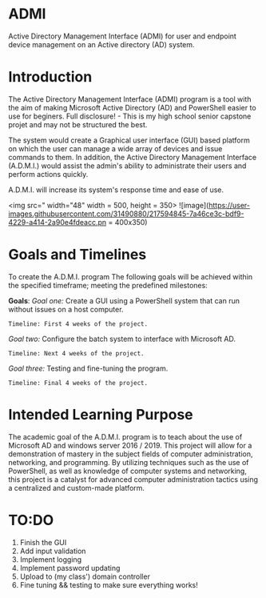 # ADMI
Active Directory Management Interface (ADMI) for user and endpoint device management on an Active directory (AD) system.

# Introduction
The Active Directory Management Interface (ADMI) program is a tool with the aim of making Microsoft Active Directory (AD) and PowerShell easier to use for beginers. Full disclosure! - This is my high school senior capstone projet and may not be structured the best. 

The system would create a Graphical user interface (GUI) based platform on which the user can manage a wide array of devices and issue commands to them. In addition, the Active Directory Management Interface (A.D.M.I.) would assist the admin's ability to administrate their users and perform actions quickly. 

A.D.M.I. will increase its system's response time and ease of use.

<img src=" width="48" width = 500, height = 350>
![image](https://user-images.githubusercontent.com/31490880/217594845-7a46ce3c-bdf9-4229-a414-2a90e4fdeacc.pn = 400x350)

# Goals and Timelines 
To create the A.D.M.I. program The following goals will be achieved within the specified timeframe; meeting the predefined milestones: 

**Goals**: 
_Goal one:_ Create a GUI using a PowerShell system that can run without issues on a host computer.

    Timeline: First 4 weeks of the project.
    
_Goal two:_ Configure the batch system to interface with Microsoft AD. 

    Timeline: Next 4 weeks of the project.
    
_Goal three:_ Testing and fine-tuning the program. 

    Timeline: Final 4 weeks of the project.
 

# Intended Learning Purpose
The academic goal of the A.D.M.I. program is to teach about the use of Microsoft AD and windows server 2016 / 2019. 
This project will allow for a demonstration of mastery in the subject fields of computer administration, networking, and programming. 
By utilizing techniques such as the use of PowerShell, as well as knowledge of computer systems and networking, this project is a catalyst for advanced computer administration tactics using a centralized and custom-made platform.

# TO:DO
1. Finish the GUI
2. Add input validation 
3. Implement logging 
4. Implement password updating 
5. Upload to (my class') domain controller 
6. Fine tuning && testing to make sure everything works!
